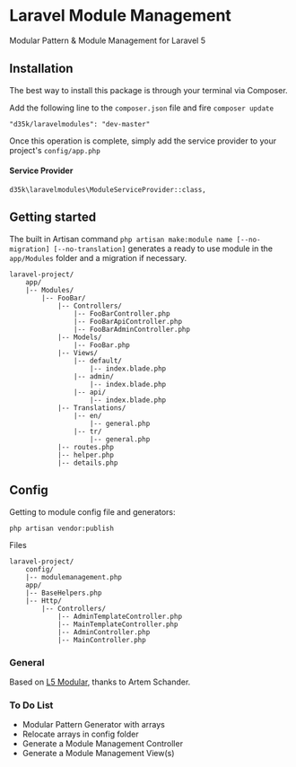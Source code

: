 # Laravel Module Management
Modular Pattern &amp; Module Management for Laravel 5

## Installation

The best way to install this package is through your terminal via Composer.

Add the following line to the `composer.json` file and fire `composer update`

```
"d35k/laravelmodules": "dev-master"
```
Once this operation is complete, simply add the service provider to your project's `config/app.php`

#### Service Provider
```
d35k\laravelmodules\ModuleServiceProvider::class,
```

## Getting started

The built in Artisan command `php artisan make:module name [--no-migration] [--no-translation]` generates a ready to use module in the `app/Modules` folder and a migration if necessary.

```
laravel-project/
    app/
    |-- Modules/
        |-- FooBar/
            |-- Controllers/
                |-- FooBarController.php
                |-- FooBarApiController.php
                |-- FooBarAdminController.php
            |-- Models/
                |-- FooBar.php
            |-- Views/
                |-- default/
                    |-- index.blade.php
                |-- admin/
                    |-- index.blade.php
                |-- api/
                    |-- index.blade.php
            |-- Translations/
                |-- en/
                    |-- general.php
                |-- tr/
                    |-- general.php
            |-- routes.php
            |-- helper.php
            |-- details.php
```

## Config 

Getting to module config file and generators:
```
php artisan vendor:publish
```

Files


```
laravel-project/
    config/
    |-- modulemanagement.php
    app/
    |-- BaseHelpers.php
    |-- Http/
        |-- Controllers/
            |-- AdminTemplateController.php
            |-- MainTemplateController.php
            |-- AdminController.php
            |-- MainController.php

```

### General

Based on [L5 Modular](https://github.com/Artem-Schander/L5Modular), thanks to Artem Schander.

### To Do List
- Modular Pattern Generator with arrays
- Relocate arrays in config folder
- Generate a Module Management Controller
- Generate a Module Management View(s)
